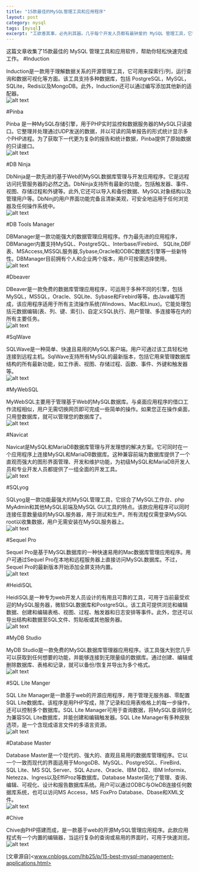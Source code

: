 ```yaml
---
title: "15款最佳的MySQL管理工具和应用程序"
layout: post
category: mysql
tags: [mysql]
excerpt: "工欲善其事，必先利其器。几乎每个开发人员都有最钟爱的 MySQL 管理工具，它帮助开发人员在许多方面支持包括 PostgreSQL，MySQL，SQLite，Redis，MongoDB 等在内的多种数据库；提供各种最新的特性，包括触发器、事件、视图、存储过程和外键，支持导入、数据备份、对象结构等多种功能。 这篇文章收集了15款最佳的 MySQL 管理工具和应用软件，帮助你轻松快速完成工作。"
---
```



这篇文章收集了15款最佳的 MySQL 管理工具和应用软件，帮助你轻松快速完成工作。
#Induction

Induction是一款用于理解数据关系的开源管理工具，它可用来探索行/列，运行查询和数据可视化等方面。该工具支持多种数据库，包括   PostgreSQL，MySQL，SQLite，Redis以及MongoDB。此外，Induction还可以通过编写添加其他新的适配器。  
![alt text](../images/mysqltool1.jpeg)  

#Pinba

Pinba 是一种MySQL存储引擎，用于PHP实时监控和数据服务器的MySQL只读接口。它整理并处理通过UDP发送的数据，并以可读的简单报告的形式统计显示多个PHP进程。为了获取下一代更为复杂的报告和统计数据，Pinba提供了原始数据的只读接口。  
![alt text](../images/mysqltool2.jpeg)  

#DB Ninja

DbNinja是一款先进的基于Web的MySQL数据库管理与开发应用程序。它是远程访问托管服务器的必然之选。DbNinja支持所有最新的功能，包括触发器、事件、视图、存储过程和外键等。此外,它还可以导入和备份数据、MySQL对象结构以及管理用户等。DbNinj的用户界面功能完备且清新美观，可安全地运用于任何浏览器及任何操作系统中。  
![alt text](../images/mysqltool3.jpeg)  

#DB Tools Manager

DBManager是一款功能强大的数据管理应用程序。作为最先进的应用程序，DBManager内置支持MySQL、PostgreSQL、Interbase/Firebird、 SQLite,DBF表、MSAccess,MSSQL服务器,Sybase,Oracle和ODBC数据库引擎等一些新特性。DBManager目前拥有个人和企业两个版本，用户可按需选择使用。  
![alt text](../images/mysqltool4.jpeg)  

#Dbeaver

DBeaver是一款免费的数据库管理应用程序，可运用于多种不同的引擎，包括MySQL，MSSQL，Oracle、SQLite、Sybase和Firebird等等。由Java编写而成，该应用程序适用于所有主流操作系统(Windows、Mac和Linux)。它能处理包括元数据编辑(表、列、键、索引)、自定义SQL执行、用户管理、多连接等在内的所有主要任务。  
![alt text](../images/mysqltool5.jpeg)  

#SqlWave

SQLWave是一种简单、快速且易用的MySQL客户端。用户可通过该工具轻松地连接到远程主机。SqlWave支持所有MySQL的最新版本，包括它用来管理数据库结构的所有最新功能，如工作表、视图、存储过程、函数、事件、外键和触发器等。  
![alt text](../images/mysqltool6.jpeg)  

#MyWebSQL

MyWebSQL主要用于管理基于Web的MySQL数据库。与桌面应用程序的借口工作流程相似，用户无需切换网页即可完成一些简单的操作。如果您正在操作桌面，只用登数据库，就可以管理您的数据库了。  
![alt text](../images/mysqltool7.jpeg)  

#Navicat

Navicat是MySQL和MariaDB数据库管理与开发理想的解决方案。它可同时在一个应用程序上连接MySQL和MariaDB数据库。这种兼容前端为数据库提供了一个直观而强大的图形界面管理、开发和维护功能，为初级MySQL和MariaDB开发人员和专业开发人员都提供了一组全面的开发工具。  
![alt text](../images/mysqltool8.jpeg)  

#SQLyog

SQLyog是一款功能最强大的MySQL管理工具，它综合了MySQL工作台、php MyAdmin和其他MySQL前端及MySQL GUI工具的特点。该款应用程序可以同时连接任意数量级的MySQL服务器，用于测试和生产。所有流程仅需登录MySQL root以收集数据，用户无需安装在MySQL服务器上。  
![alt text](../images/mysqltool9.jpeg)  

#Sequel Pro

Sequel Pro是基于MySQL数据库的一种快速易用的Mac数据库管理应用程序。用户可通过Sequel Pro在本地和远程服务器上直接访问MySQL数据库。不过，Sequel Pro的最新版本开始添加全屏支持内置。  
![alt text](../images/mysqltool10.jpeg)  

#HeidiSQL

HeidiSQL是一种专为web开发人员设计的有用且可靠的工具，可用于当前最受欢迎的MySQL服务器，微软SQL数据库和PostgreSQL。该工具可提供浏览和编辑数据、创建和编辑表格、视图、过程、触发器和日志安排等事件。此外，您还可以导出结构和数据至SQL文件、剪贴板或其他服务器。  
![alt text](../images/mysqltool11.jpeg)  

#MyDB Studio

MyDB Studio是一款免费的MySQL数据库管理器应用程序。该工具强大到您几乎可以获取到任何想要的功能，并能够连接到无限量级的数据库。通过创建、编辑或删除数据库、表格和记录，就可以备份/恢复并导出为多个格式。  
![alt text](../images/mysqltool12.jpeg)  

#SQL Lite Manger

SQL Lite Manager是一款基于web的开源应用程序，用于管理无服务器、零配置SQL Lite数据库。该程序是用PHP写成，除了记录和应用表格格上的每一步操作，还可以控制多个数据库。SQL Lite Manager可用于查询数据，将MySQL查询转化为兼容SQL Lite数据库，并能创建和编辑触发器。SQL Lite Manager有多种皮肤选项，是一个含现成语言文件的多语言资源。  
![alt text](../images/mysqltool13.jpeg)  

#Database Master

Database Master是一个现代的、强大的、直观且易用的数据库管理程序。它以一个一致而现代的界面适用于MongoDB、MySQL、PostgreSQL、FireBird、 SQL Lite、MS SQL Server、SQL Azure、Oracle、IBM DB2、IBM Informix、Netezza、Ingres以及EffiProz等数据库。Database Master简化了管理、查询、编辑、可视化、设计和报告数据库系统。用户可以通过ODBC与OleDB连接任何数据库系统，也可以访问MS Access，MS FoxPro Database、Dbase和XML文件。  
![alt text](../images/mysqltool14.jpeg)  

#Chive

Chive由PHP搭建而成，是一款基于web的开源MySQL管理应用程序。此款应用程式有一个内置的编辑器，当运行复杂的查询或易用的界面时，可用于快速浏览。  
![alt text](../images/mysqltool15.jpeg)  

[文章源自]<www.cnblogs.com/lhb25/p/15-best-mysql-management-applications.html>
